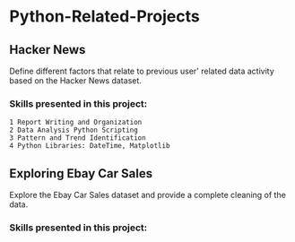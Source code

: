 # Python-Related-Projects

## Hacker News
Define different factors that relate to previous user' related data activity based on the Hacker News dataset.

### Skills presented in this project:
```
1 Report Writing and Organization
2 Data Analysis Python Scripting
3 Pattern and Trend Identification
4 Python Libraries: DateTime, Matplotlib 
```

## Exploring Ebay Car Sales
Explore the Ebay Car Sales dataset and provide a complete cleaning of the data.

### Skills presented in this project: 

